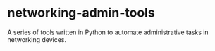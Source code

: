 # networking-admin-tools
A series of tools written in Python to automate administrative tasks in networking devices.
